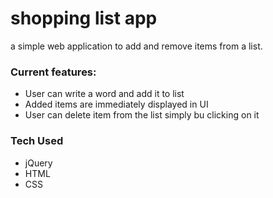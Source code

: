 # shopping list app

a simple web application to add and remove items from a list.

### Current features:

* User can write a word and add it to list
* Added items are immediately displayed in UI
* User can delete item from the list simply bu clicking on it


### Tech Used

* jQuery
* HTML
* CSS
